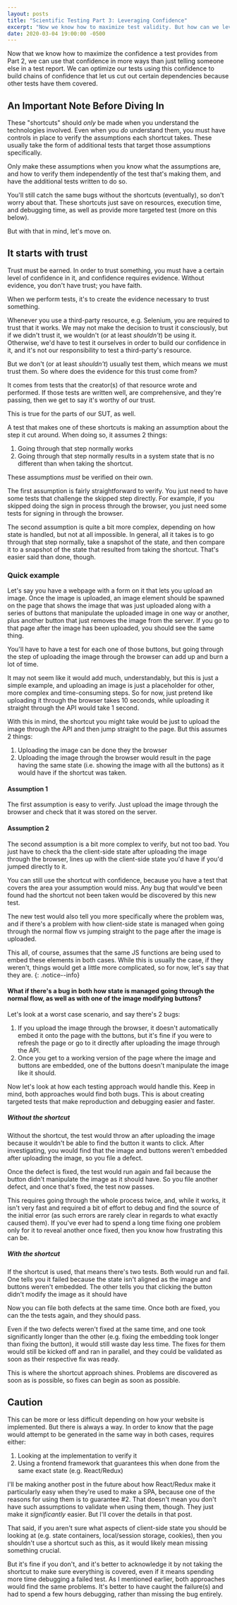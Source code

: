```yaml
---
layout: posts
title: "Scientific Testing Part 3: Leveraging Confidence"
excerpt: "Now we know how to maximize test validity. But how can we leverage that in other ways than just providing test results to someone else?"
date: 2020-03-04 19:00:00 -0500
---
```


Now that we know how to maximize the confidence a test provides from Part 2, we can use that confidence in more ways than just telling someone else in a test report. We can optimize our tests using this confidence to build chains of confidence that let us cut out certain dependencies because other tests have them covered.

## An Important Note Before Diving In

These "shortcuts" should _only_ be made when you understand the technologies involved. Even when you _do_ understand them, you must have controls in place to verify the assumptions each shortcut takes. These usually take the form of additional tests that target those assumptions specifically.

Only make these assumptions when you know what the assumptions are, and how to verify them independently of the test that's making them, and have the additional tests written to do so.

You'll still catch the same bugs without the shortcuts (eventually), so don't worry about that. These shortcuts just save on resources, execution time, and debugging time, as well as provide more targeted test (more on this below).

But with that in mind, let's move on.

## It starts with trust

Trust must be earned. In order to trust something, you must have a certain level of confidence in it, and confidence requires evidence. Without evidence, you don't have trust; you have faith.

When we perform tests, it's to create the evidence necessary to trust something. 

Whenever you use a third-party resource, e.g. Selenium, you are required to trust that it works. We may not make the decision to trust it consciously, but if we didn't trust it, we wouldn't (or at least _shouldn't_) be using it. Otherwise, we'd have to test it ourselves in order to build our confidence in it, and it's not our responsibility to test a third-party's resource.

But we don't (or at least _shouldn't_) usually test them, which means we must trust them. So where does the evidence for this trust come from?

It comes from tests that the creator(s) of that resource wrote and performed. If those tests are written well, are comprehensive, and they're passing, then we get to say it's worthy of our trust.

This is true for the parts of our SUT, as well.

A test that makes one of these shortcuts is making an assumption about the step it cut around. When doing so, it assumes 2 things:

1. Going through that step normally works
2. Going through that step normally results in a system state that is no different than when taking the shortcut.

These assumptions _must_ be verified on their own.

The first assumption is fairly straightforward to verify. You just need to have some tests that challenge the skipped step directly. For example, if you skipped doing the sign in process through the browser, you just need some tests for signing in through the browser.

The second assumption is quite a bit more complex, depending on how state is handled, but not at all impossible. In general, all it takes is to go through that step normally, take a snapshot of the state, and then compare it to a snapshot of the state that resulted from taking the shortcut. That's easier said than done, though.

### Quick example

Let's say you have a webpage with a form on it that lets you upload an image. Once the image is uploaded, an image element should be spawned on the page that shows the image that was just uploaded along with a series of buttons that manipulate the uploaded image in one way or another, plus another button that just removes the image from the server. If you go to that page after the image has been uploaded, you should see the same thing.

You'll have to have a test for each one of those buttons, but going through the step of uploading the image through the browser can add up and burn a lot of time.

It may not seem like it would add much, understandably, but this is just a simple example, and uploading an image is just a placeholder for other, more complex and time-consuming steps. So for now, just pretend like uploading it through the browser takes 10 seconds, while uploading it straight through the API would take 1 second.

With this in mind, the shortcut you might take would be just to upload the image through the API and then jump straight to the page. But this assumes 2 things:

1. Uploading the image can be done they the browser
2. Uploading the image through the browser would result in the page having the same state (i.e. showing the image with all the buttons) as it would have if the shortcut was taken.

#### Assumption 1

The first assumption is easy to verify. Just upload the image through the browser and check that it was stored on the server.

#### Assumption 2

The second assumption is a bit more complex to verify, but not too bad. You just have to check tha the client-side state after uploading the image through the browser, lines up with the client-side state you'd have if you'd jumped directly to it.

You can still use the shortcut with confidence, because you have a test that covers the area your assumption would miss. Any bug that would've been found had the shortcut not been taken would be discovered by this new test.

The new test would also tell you more specifically where the problem was, and if there's a problem with how client-side state is managed when going through the normal flow vs jumping straight to the page after the image is uploaded.

This all, of course, assumes that the same JS functions are being used to embed these elements in both cases. While this is usually the case, if they weren't, things would get a little more complicated, so for now, let's say that they are. 
{: .notice--info}

#### What if there's a bug in both how state is managed going through the normal flow, as well as with one of the image modifying buttons?

Let's look at a worst case scenario, and say there's 2 bugs:

1. If you upload the image through the browser, it doesn't automatically embed it onto the page with the buttons, but it's fine if you were to refresh the page or go to it directly after uploading the image through the API.
2. Once you get to a working version of the page where the image and buttons are embedded, one of the buttons doesn't manipulate the image like it should.

Now let's look at how each testing approach would handle this. Keep in mind, both approaches would find both bugs. This is about creating targeted tests that make reproduction and debugging easier and faster.

##### Without the shortcut

Without the shortcut, the test would throw an after uploading the image because it wouldn't be able to find the button it wants to click. After investigating, you would find that the image and buttons weren't embedded after uploading the image, so you file a defect.

Once the defect is fixed, the test would run again and fail because the button didn't manipulate the image as it should have. So you file another defect, and once that's fixed, the test now passes.

This requires going through the whole process twice, and, while it works, it isn't very fast and required a bit of effort to debug and find the source of the initial error (as such errors are rarely clear in regards to what exactly caused them). If you've ever had to spend a long time fixing one problem only for it to reveal another once fixed, then you know how frustrating this can be.

##### With the shortcut

If the shortcut is used, that means there's two tests. Both would run and fail. One tells you it failed because the state isn't aligned as the image and buttons weren't embedded. The other tells you that clicking the button didn't modify the image as it should have

Now you can file both defects at the same time. Once both are fixed, you can the the tests again, and they should pass. 

Even if the two defects weren't fixed at the same time, and one took significantly longer than the other (e.g. fixing the embedding took longer than fixing the button), it would still waste day less time. The fixes for them would still be kicked off and ran in parallel, and they could be validated as soon as their respective fix was ready. 

This is where the shortcut approach shines. Problems are discovered as soon as is possible, so fixes can begin as soon as possible.

## Caution

This can be more or less difficult depending on how your website is implemented. But there is always a way. In order to know that the page would attempt to be generated in the same way in both cases, requires either:

1. Looking at the implementation to verify it
2. Using a frontend framework that guarantees this when done from the same exact state (e.g. React/Redux) 

I'll be making another post in the future about how React/Redux make it particularly easy when they're used to make a SPA, because one of the reasons for using them is to guarantee #2. That doesn't mean you don't have such assumptions to validate when using them, though. They just make it _significantly_ easier. But I'll cover the details in that post.

That said, if you aren't sure what aspects of client-side state you should be looking at (e.g. state containers, local/session storage, cookies), then you shouldn't use a shortcut such as this, as it would likely mean missing something crucial.

But it's fine if you don't, and it's better to acknowledge it by not taking the shortcut to make sure everything is covered, even if it means spending more time debugging a failed test. As I mentioned earlier, both approaches would find the same problems. It's better to have caught the failure(s) and had to spend a few hours debugging, rather than missing the bug entirely.
